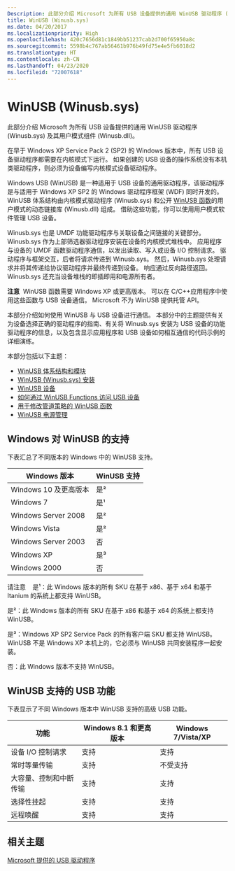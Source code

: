 ```yaml
---
Description: 此部分介绍 Microsoft 为所有 USB 设备提供的通用 WinUSB 驱动程序 (Winusb.sys) 及其用户模式组件 (Winusb.dll)。
title: WinUSB (Winusb.sys)
ms.date: 04/20/2017
ms.localizationpriority: High
ms.openlocfilehash: 420c7656d81c1849bb51237cab2d700f65950a8c
ms.sourcegitcommit: 5598b4c767ab56461b976b49fd75e4e5fb6018d2
ms.translationtype: HT
ms.contentlocale: zh-CN
ms.lasthandoff: 04/23/2020
ms.locfileid: "72007618"
---
```

# <a name="winusb-winusbsys"></a>WinUSB (Winusb.sys)


此部分介绍 Microsoft 为所有 USB 设备提供的通用 WinUSB 驱动程序 (Winusb.sys) 及其用户模式组件 (Winusb.dll)。

在早于 Windows XP Service Pack 2 (SP2) 的 Windows 版本中，所有 USB 设备驱动程序都需要在内核模式下运行。 如果创建的 USB 设备的操作系统没有本机类驱动程序，则必须为设备编写内核模式设备驱动程序。

Windows USB (WinUSB) 是一种适用于 USB 设备的通用驱动程序，该驱动程序是与适用于 Windows XP SP2 的 Windows 驱动程序框架 (WDF) 同时开发的。 WinUSB 体系结构由内核模式驱动程序 (Winusb.sys) 和公开 [WinUSB 函数](https://docs.microsoft.com/previous-versions/windows/hardware/drivers/ff540046(v=vs.85)#winusb)的用户模式的动态链接库 (Winusb.dll) 组成。 借助这些功能，你可以使用用户模式软件管理 USB 设备。

Winusb.sys 也是 UMDF 功能驱动程序与关联设备之间链接的关键部分。 Winusb.sys 作为上部筛选器驱动程序安装在设备的内核模式堆栈中。 应用程序与设备的 UMDF 函数驱动程序通信，以发出读取、写入或设备 I/O 控制请求。 驱动程序与框架交互，后者将请求传递到 Winusb.sys。 然后，Winusb.sys 处理请求并将其传递给协议驱动程序并最终传递到设备。 响应通过反向路径返回。 Winusb.sys 还充当设备堆栈的即插即用和电源所有者。

**注意**  WinUSB 函数需要 Windows XP 或更高版本。 可以在 C/C++应用程序中使用这些函数与 USB 设备通信。 Microsoft 不为 WinUSB 提供托管 API。

本部分介绍如何使用 WinUSB 与 USB 设备进行通信。 本部分中的主题提供有关为设备选择正确的驱动程序的指南、有关将 Winusb.sys 安装为 USB 设备的功能驱动程序的信息，以及包含显示应用程序和 USB 设备如何相互通信的代码示例的详细演练。

本部分包括以下主题：

-   [WinUSB 体系结构和模块](winusb-architecture.md)
-   [WinUSB (Winusb.sys) 安装](winusb-installation.md)
-   [WinUSB 设备](automatic-installation-of-winusb.md)
-   [如何通过 WinUSB Functions 访问 USB 设备](using-winusb-api-to-communicate-with-a-usb-device.md)
-   [用于修改管道策略的 WinUSB 函数](winusb-functions-for-pipe-policy-modification.md)
-   [WinUSB 电源管理](winusb-power-management.md)

## <a name="windows-support-for-winusb"></a>Windows 对 WinUSB 的支持


下表汇总了不同版本的 Windows 中的 WinUSB 支持。

| Windows 版本      | WinUSB 支持 |
|----------------------|----------------|
| Windows 10 及更高版本 | 是²           |
| Windows 7            | 是¹           |
| Windows Server 2008  | 是²           |
| Windows Vista        | 是²           |
| Windows Server 2003  | 否             |
| Windows XP           | 是³           |
| Windows 2000         | 否             |

 

请注意     是¹：此 Windows 版本的所有 SKU 在基于 x86、基于 x64 和基于 Itanium 的系统上都支持 WinUSB。

是²：此 Windows 版本的所有 SKU 在基于 x86 和基于 x64 的系统上都支持 WinUSB。

是³：Windows XP SP2 Service Pack 的所有客户端 SKU 都支持 WinUSB。 WinUSB 不是 Windows XP 本机上的，它必须与 WinUSB 共同安装程序一起安装。

否：此 Windows 版本不支持 WinUSB。

 

## <a name="usb-features-supported-by-winusb"></a>WinUSB 支持的 USB 功能


下表显示了不同 Windows 版本中 WinUSB 支持的高级 USB 功能。

| 功能                                | Windows 8.1 和更高版本 | Windows 7/Vista/XP |
|----------------------------------------|-----------------------|--------------------|
| 设备 I/O 控制请求            | 支持             | 支持          |
| 常时等量传输                  | 支持             | 不受支持      |
| 大容量、控制和中断传输 | 支持             | 支持          |
| 选择性挂起                      | 支持             | 支持          |
| 远程唤醒                            | 支持             | 支持          |

 

## <a name="related-topics"></a>相关主题
[Microsoft 提供的 USB 驱动程序](system-supplied-usb-drivers.md)  



